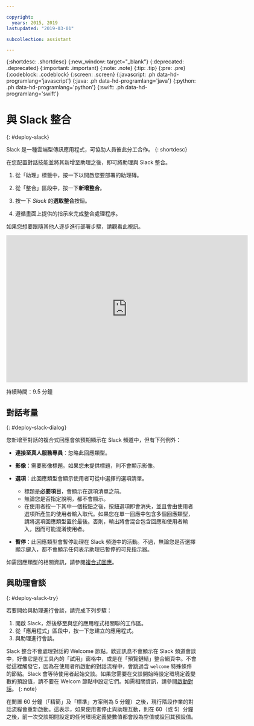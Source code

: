 ```yaml
---

copyright:
  years: 2015, 2019
lastupdated: "2019-03-01"

subcollection: assistant

---
```


{:shortdesc: .shortdesc}
{:new_window: target="_blank"}
{:deprecated: .deprecated}
{:important: .important}
{:note: .note}
{:tip: .tip}
{:pre: .pre}
{:codeblock: .codeblock}
{:screen: .screen}
{:javascript: .ph data-hd-programlang='javascript'}
{:java: .ph data-hd-programlang='java'}
{:python: .ph data-hd-programlang='python'}
{:swift: .ph data-hd-programlang='swift'}

# 與 Slack 整合
{: #deploy-slack}

Slack 是一種雲端型傳訊應用程式，可協助人員彼此分工合作。
{: shortdesc}

在您配置對話技能並將其新增至助理之後，即可將助理與 Slack 整合。

1.  從「助理」標籤中，按一下以開啟您要部署的助理磚。

1.  從「整合」區段中，按一下**新增整合**。

1.  按一下 *Slack* 的**選取整合**按鈕。

1.  遵循畫面上提供的指示來完成整合處理程序。

如果您想要跟隨其他人逐步進行部署步驟，請觀看此視訊。

<iframe class="embed-responsive-item" id="youtubeplayer" title="逐步進行 Slack 部署步驟" type="text/html" width="640" height="390" src="https://www.youtube.com/embed/RBGBPJ8h4HQ?rel=0" frameborder="0" webkitallowfullscreen mozallowfullscreen allowfullscreen> </iframe>

持續時間：9.5 分鐘

## 對話考量
{: #deploy-slack-dialog}

您新增至對話的複合式回應會依預期顯示在 Slack 頻道中，但有下列例外：

- **連接至真人服務專員**：忽略此回應類型。

- **影像**：需要影像標題。如果您未提供標題，則不會顯示影像。

- **選項**：此回應類型會顯示使用者可從中選擇的選項清單。

  - 標題是**必要項目**，會顯示在選項清單之前。
  - 無論您是否指定說明，都不會顯示。
  - 在使用者按一下其中一個按鈕之後，按鈕選項即會消失，並且會由使用者選項所產生的使用者輸入取代。如果您在單一回應中包含多個回應類型，請將選項回應類型置於最後。否則，輸出將會混合包含回應和使用者輸入，因而可能混淆使用者。

- **暫停**：此回應類型會暫停助理在 Slack 頻道中的活動。不過，無論您是否選擇顯示鍵入，都不會顯示任何表示助理已暫停的可見指示器。

如需回應類型的相關資訊，請參閱[複合式回應](/docs/services/assistant?topic=assistant-dialog-overview#dialog-overview-multimedia)。

## 與助理會談
{: #deploy-slack-try}

若要開始與助理進行會談，請完成下列步驟：

1.  開啟 Slack，然後移至與您的應用程式相關聯的工作區。
1.  從「應用程式」區段中，按一下您建立的應用程式。
1.  與助理進行會談。

Slack 整合不會處理對話的 Welcome 節點。歡迎訊息不會顯示在 Slack 頻道會談中，好像它是在工具內的「試用」窗格中，或是在「預覽鏈結」整合網頁中。不會從這裡觸發它，因為在使用者所啟動的對話流程中，會跳過含 `welcome` 特殊條件的節點。Slack 會等待使用者起始交談。如果您需要在交談開始時設定環境定義變數的預設值，請不要在 Welcom 節點中設定它們。如需相關資訊，請參閱[啟動對話](/docs/services/assistant?topic=assistant-dialog-start)。
{: note}

在閒置 60 分鐘（「精簡」及「標準」方案則為 5 分鐘）之後，現行階段作業的對話流程會重新啟動。這表示，如果使用者停止與助理互動，則在 60（或 5）分鐘之後，前一次交談期間設定的任何環境定義變數值都會設為空值或設回其預設值。
